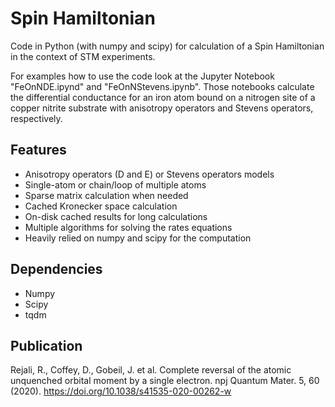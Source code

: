 # Spin Hamiltonian

Code in Python (with numpy and scipy) for calculation of a Spin Hamiltonian in the context of STM experiments.

For examples how to use the code look at the Jupyter Notebook "FeOnNDE.ipynd" and "FeOnNStevens.ipynb". Those notebooks calculate the differential conductance for an iron atom bound on a nitrogen site of a copper nitrite substrate with anisotropy operators and Stevens operators, respectively. 

## Features
* Anisotropy operators (D and E) or Stevens operators models
* Single-atom or chain/loop of multiple atoms
* Sparse matrix calculation when needed
* Cached Kronecker space calculation
* On-disk cached results for long calculations
* Multiple algorithms for solving the rates equations
* Heavily relied on numpy and scipy for the computation

## Dependencies
* Numpy
* Scipy
* tqdm


## Publication
Rejali, R., Coffey, D., Gobeil, J. et al. Complete reversal of the atomic unquenched orbital moment by a single electron. npj Quantum Mater. 5, 60 (2020). https://doi.org/10.1038/s41535-020-00262-w